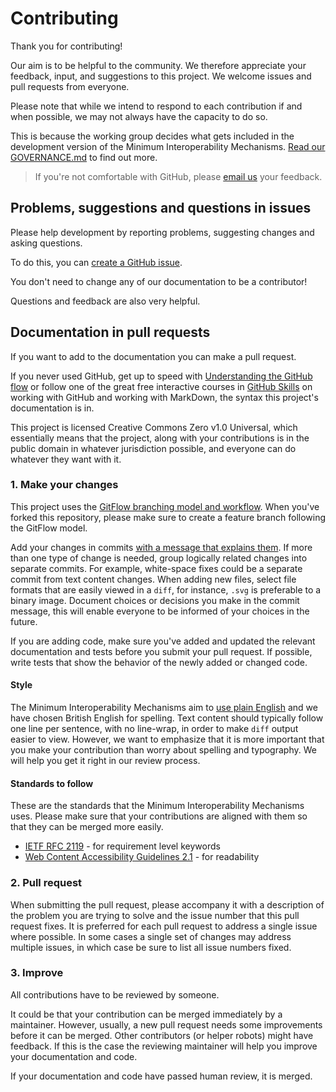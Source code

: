 <!--
# SPDX-License-Identifier: CC0-1.0
# SPDX-FileCopyrightText: Authors
-->

# Contributing 

Thank you for contributing!

Our aim is to be helpful to the community.
We therefore appreciate your feedback, input, and suggestions to this project.
We welcome issues and pull requests from everyone.

Please note that while we intend to respond to each contribution if and when possible, we may not always have the capacity to do so.

This is because the working group decides what gets included in the development version of the Minimum Interoperability Mechanisms. 
[Read our GOVERNANCE.md](/GOVERNANCE.md) to find out more.

> If you're not comfortable with GitHub, please [email us](mailto:claus@oascities.org) your feedback.

## Problems, suggestions and questions in issues

Please help development by reporting problems, suggesting changes and asking questions.

To do this, you can [create a GitHub issue](https://docs.github.com/en/issues/tracking-your-work-with-issues/creating-an-issue).

You don't need to change any of our documentation to be a contributor!

Questions and feedback are also very helpful.

## Documentation in pull requests

If you want to add to the documentation you can make a pull request.

If you never used GitHub, get up to speed with [Understanding the GitHub flow](https://docs.github.com/en/get-started/quickstart/github-flow) or follow one of the great free interactive courses in [GitHub Skills](https://skills.github.com/) on working with GitHub and working with MarkDown, the syntax this project's documentation is in.

This project is licensed Creative Commons Zero v1.0 Universal, which essentially means that the project, along with your contributions is in the public domain in whatever jurisdiction possible, and everyone can do whatever they want with it.

### 1. Make your changes

This project uses the [GitFlow branching model and workflow](https://nvie.com/posts/a-successful-git-branching-model/).
When you've forked this repository, please make sure to create a feature branch following the GitFlow model.

Add your changes in commits [with a message that explains them](https://thoughtbot.com/blog/5-useful-tips-for-a-better-commit-message).
If more than one type of change is needed, group logically related changes into separate commits.
For example, white-space fixes could be a separate commit from text content changes.
When adding new files, select file formats that are easily viewed in a `diff`, for instance, `.svg` is preferable to a binary image.
Document choices or decisions you make in the commit message, this will enable everyone to be informed of your choices in the future.

If you are adding code, make sure you've added and updated the relevant documentation and tests before you submit your pull request.
If possible, write tests that show the behavior of the newly added or changed code.

#### Style

The Minimum Interoperability Mechanisms aim to [use plain English](criteria/use-plain-english.md) and we have chosen British English for spelling.
Text content should typically follow one line per sentence, with no line-wrap, in order to make `diff` output easier to view.
However, we want to emphasize that it is more important that you make your contribution than worry about spelling and typography.
We will help you get it right in our review process.

#### Standards to follow

These are the standards that the Minimum Interoperability Mechanisms uses.
Please make sure that your contributions are aligned with them so that they can be merged more easily.

* [IETF RFC 2119](https://tools.ietf.org/html/rfc2119) - for requirement level keywords
* [Web Content Accessibility Guidelines 2.1](https://www.w3.org/WAI/WCAG22/quickref/?showtechniques=315#reading-level) - for readability

### 2. Pull request

When submitting the pull request, please accompany it with a description of the problem you are trying to solve and the issue number that this pull request fixes.
It is preferred for each pull request to address a single issue where possible.
In some cases a single set of changes may address multiple issues, in which case be sure to list all issue numbers fixed.

### 3. Improve

All contributions have to be reviewed by someone.

It could be that your contribution can be merged immediately by a maintainer.
However, usually, a new pull request needs some improvements before it can be merged.
Other contributors (or helper robots) might have feedback.
If this is the case the reviewing maintainer will help you improve your documentation and code.

If your documentation and code have passed human review, it is merged.
